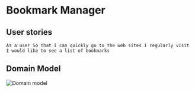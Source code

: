 # Bookmark Manager

## User stories

`As a user
So that I can quickly go to the web sites I regularly visit
I would like to see a list of bookmarks`

## Domain Model

![Domain model](https://github.com/jo-quin/bookmark_manager/blob/master/domain_model.png)
